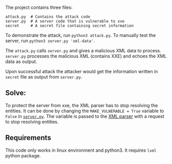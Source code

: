 The project contains three files:
```
attack.py  # Contains the attack code
server.py  # A server code that is vulnerable to xxe
secret     # A secret file containing secret information
```

To demonstrate the attack, run `python3 attack.py`. To manually test the server, run `python3 server.py 'xml-data'`.

The `attack.py` calls `server.py` and gives a malicious XML data to process. `server.py` processes the malicious XML (contains XXE) and echoes the XML data as output.

Upon successful attack the attacker would get the information written in `secret` file as output from `server.py`.

## Solve:

To protect the server from xxe, the XML parser has to stop resolving the entities. It can be done by changing the `MAKE_VULNERABLE = True` variable to `False` in [`server.py`](https://github.com/QuwsarOhi/xxe-python/blob/04eaceb09127db64974f56d66161e5af9ffe5809/server.py#L11). The variable is passed to the [XML parser](https://github.com/QuwsarOhi/xxe-python/blob/04eaceb09127db64974f56d66161e5af9ffe5809/server.py#L19) with a request to stop resolving entities.


## Requirements

This code only works in linux environment and python3. It requires `lxml` python package.
